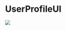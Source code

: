 # UserProfileUI

<img src="https://github.com/sourav2002/UserProfileUI/blob/main/userprofile_app_pic.jpg width=80%">
